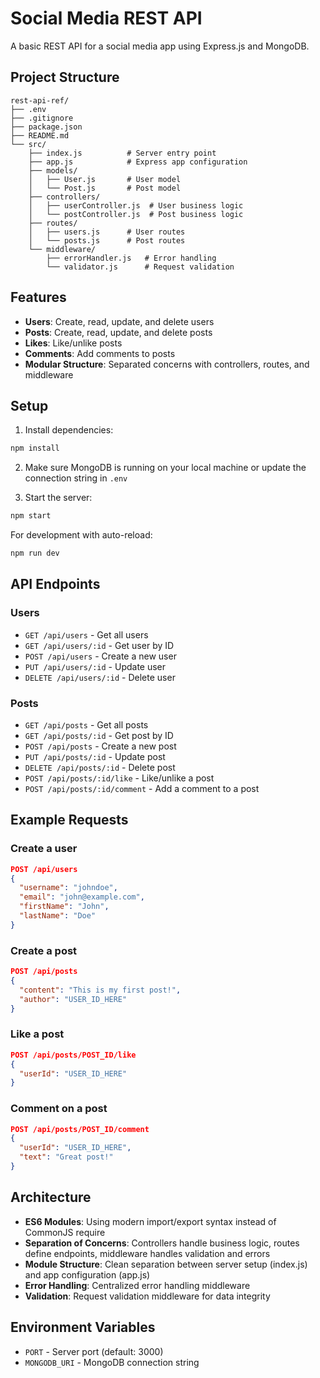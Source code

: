 # Social Media REST API

A basic REST API for a social media app using Express.js and MongoDB.

## Project Structure

```
rest-api-ref/
├── .env
├── .gitignore
├── package.json
├── README.md
└── src/
    ├── index.js          # Server entry point
    ├── app.js            # Express app configuration
    ├── models/
    │   ├── User.js       # User model
    │   └── Post.js       # Post model
    ├── controllers/
    │   ├── userController.js  # User business logic
    │   └── postController.js  # Post business logic
    ├── routes/
    │   ├── users.js      # User routes
    │   └── posts.js      # Post routes
    └── middleware/
        ├── errorHandler.js   # Error handling
        └── validator.js      # Request validation
```

## Features

- **Users**: Create, read, update, and delete users
- **Posts**: Create, read, update, and delete posts
- **Likes**: Like/unlike posts
- **Comments**: Add comments to posts
- **Modular Structure**: Separated concerns with controllers, routes, and middleware

## Setup

1. Install dependencies:
```bash
npm install
```

2. Make sure MongoDB is running on your local machine or update the connection string in `.env`

3. Start the server:
```bash
npm start
```

For development with auto-reload:
```bash
npm run dev
```

## API Endpoints

### Users

- `GET /api/users` - Get all users
- `GET /api/users/:id` - Get user by ID
- `POST /api/users` - Create a new user
- `PUT /api/users/:id` - Update user
- `DELETE /api/users/:id` - Delete user

### Posts

- `GET /api/posts` - Get all posts
- `GET /api/posts/:id` - Get post by ID
- `POST /api/posts` - Create a new post
- `PUT /api/posts/:id` - Update post
- `DELETE /api/posts/:id` - Delete post
- `POST /api/posts/:id/like` - Like/unlike a post
- `POST /api/posts/:id/comment` - Add a comment to a post

## Example Requests

### Create a user
```json
POST /api/users
{
  "username": "johndoe",
  "email": "john@example.com",
  "firstName": "John",
  "lastName": "Doe"
}
```

### Create a post
```json
POST /api/posts
{
  "content": "This is my first post!",
  "author": "USER_ID_HERE"
}
```

### Like a post
```json
POST /api/posts/POST_ID/like
{
  "userId": "USER_ID_HERE"
}
```

### Comment on a post
```json
POST /api/posts/POST_ID/comment
{
  "userId": "USER_ID_HERE",
  "text": "Great post!"
}
```

## Architecture

- **ES6 Modules**: Using modern import/export syntax instead of CommonJS require
- **Separation of Concerns**: Controllers handle business logic, routes define endpoints, middleware handles validation and errors
- **Module Structure**: Clean separation between server setup (index.js) and app configuration (app.js)
- **Error Handling**: Centralized error handling middleware
- **Validation**: Request validation middleware for data integrity

## Environment Variables

- `PORT` - Server port (default: 3000)
- `MONGODB_URI` - MongoDB connection string
